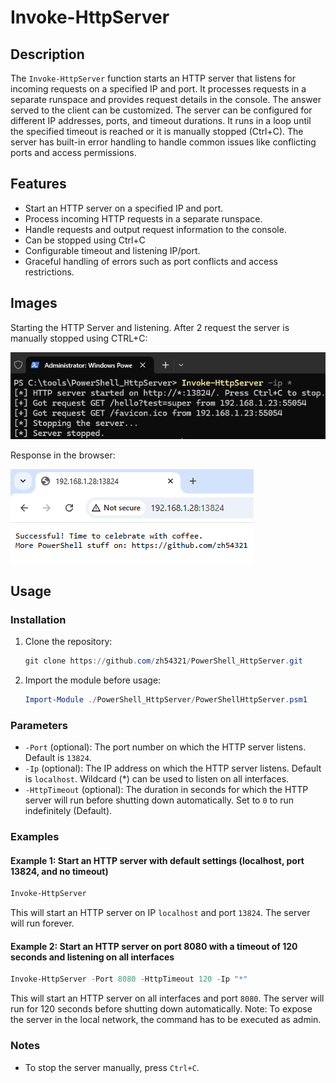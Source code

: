 # Invoke-HttpServer

## Description
The `Invoke-HttpServer` function starts an HTTP server that listens for incoming requests on a specified IP and port. It processes requests in a separate runspace and provides request details in the console. The answer served to the client can be customized. The server can be configured for different IP addresses, ports, and timeout durations. It runs in a loop until the specified timeout is reached or it is manually stopped (Ctrl+C). The server has built-in error handling to handle common issues like conflicting ports and access permissions.


## Features
- Start an HTTP server on a specified IP and port.
- Process incoming HTTP requests in a separate runspace.
- Handle requests and output request information to the console.
- Can be stopped using Ctrl+C
- Configurable timeout and listening IP/port.
- Graceful handling of errors such as port conflicts and access restrictions.

## Images
Starting the HTTP Server and listening. After 2 request the server is manually stopped using CTRL+C:

![alt text](images/example1.png "Request details in the console")

Response in the browser:

![alt text](images/example2.png "Response in the browser")

## Usage

### Installation

1. Clone the repository:
    ```powershell
   git clone https://github.com/zh54321/PowerShell_HttpServer.git
   ```
2. Import the module before usage:
   ```powershell
   Import-Module ./PowerShell_HttpServer/PowerShellHttpServer.psm1
   ```
   
### Parameters

- `-Port` (optional): The port number on which the HTTP server listens. Default is `13824`.
- `-Ip` (optional): The IP address on which the HTTP server listens. Default is `localhost`. Wildcard (*) can be used to listen on all interfaces.
- `-HttpTimeout` (optional): The duration in seconds for which the HTTP server will run before shutting down automatically. Set to `0` to run indefinitely (Default).

### Examples

#### Example 1: Start an HTTP server with default settings (localhost, port 13824, and no timeout)
```powershell
Invoke-HttpServer
```
This will start an HTTP server on IP `localhost` and port `13824`. The server will run forever.

#### Example 2: Start an HTTP server on port 8080 with a timeout of 120 seconds and listening on all interfaces
```powershell
Invoke-HttpServer -Port 8080 -HttpTimeout 120 -Ip "*"
```
This will start an HTTP server on all interfaces and port `8080`. The server will run for 120 seconds before shutting down automatically.
Note: To expose the server in the local network, the command has to be executed as admin.

### Notes

- To stop the server manually, press `Ctrl+C`.
